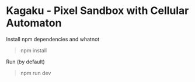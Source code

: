 # Kagaku - Pixel Sandbox with Cellular Automaton

Install npm dependencies and whatnot
> npm install

Run (by default)
> npm run dev